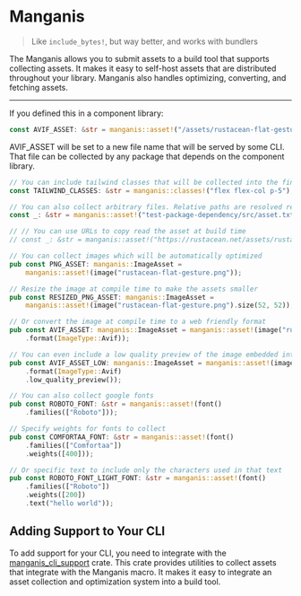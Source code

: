 # Manganis

> Like `include_bytes!`, but way better, and works with bundlers

The Manganis allows you to submit assets to a build tool that supports collecting assets. It makes it easy to self-host assets that are distributed throughout your library. Manganis also handles optimizing, converting, and fetching assets.

****
If you defined this in a component library:
```rust
const AVIF_ASSET: &str = manganis::asset!("/assets/rustacean-flat-gesture.png");
```

AVIF_ASSET will be set to a new file name that will be served by some CLI. That file can be collected by any package that depends on the component library.

```rust
// You can include tailwind classes that will be collected into the final binary
const TAILWIND_CLASSES: &str = manganis::classes!("flex flex-col p-5");

// You can also collect arbitrary files. Relative paths are resolved relative to the package root
const _: &str = manganis::asset!("test-package-dependency/src/asset.txt");

// // You can use URLs to copy read the asset at build time
// const _: &str = manganis::asset!("https://rustacean.net/assets/rustacean-flat-happy.png");

// You can collect images which will be automatically optimized
pub const PNG_ASSET: manganis::ImageAsset =
    manganis::asset!(image("rustacean-flat-gesture.png"));

// Resize the image at compile time to make the assets smaller
pub const RESIZED_PNG_ASSET: manganis::ImageAsset =
    manganis::asset!(image("rustacean-flat-gesture.png").size(52, 52));

// Or convert the image at compile time to a web friendly format
pub const AVIF_ASSET: manganis::ImageAsset = manganis::asset!(image("rustacean-flat-gesture.png")
    .format(ImageType::Avif));

// You can even include a low quality preview of the image embedded into the url
pub const AVIF_ASSET_LOW: manganis::ImageAsset = manganis::asset!(image("rustacean-flat-gesture.png")
	.format(ImageType::Avif)
	.low_quality_preview());

// You can also collect google fonts
pub const ROBOTO_FONT: &str = manganis::asset!(font()
    .families(["Roboto"]));

// Specify weights for fonts to collect
pub const COMFORTAA_FONT: &str = manganis::asset!(font()
    .families(["Comfortaa"])
    .weights([400]));

// Or specific text to include only the characters used in that text
pub const ROBOTO_FONT_LIGHT_FONT: &str = manganis::asset!(font()
    .families(["Roboto"])
    .weights([200])
    .text("hello world"));
```

## Adding Support to Your CLI

To add support for your CLI, you need to integrate with the [manganis_cli_support](https://github.com/DioxusLabs/manganis/tree/main/cli-support) crate. This crate provides utilities to collect assets that integrate with the Manganis macro. It makes it easy to integrate an asset collection and optimization system into a build tool.
